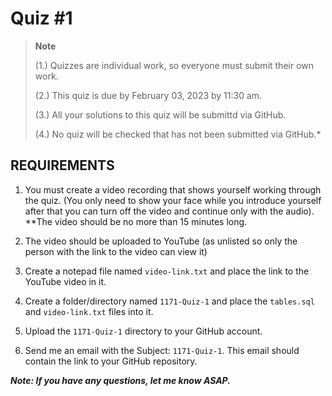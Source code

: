 # Quiz #1

> **Note**
>
> (1.) Quizzes are individual work, so everyone must submit their own work.
>
> (2.) This quiz is due by February 03, 2023 by 11:30 am.
>
> (3.) All your solutions to this quiz will be submittd via GitHub.
>
> (4.) No quiz will be checked that has not been submitted via GitHub.\*

## REQUIREMENTS

1. You must create a video recording that shows yourself working through
   the quiz. (You only need to show your face while you introduce yourself
   after that you can turn off the video and continue only with the audio).
   \*\*The video should be no more than 15 minutes long.
2. The video should be uploaded to YouTube (as unlisted so only the person with the
   link to the video can view it)
3. Create a notepad file named `video-link.txt` and place the link to the YouTube
   video in it.
4. Create a folder/directory named `1171-Quiz-1` and place the `tables.sql`
   and `video-link.txt` files into it.
5. Upload the `1171-Quiz-1` directory to your GitHub account.

6. Send me an email with the Subject: `1171-Quiz-1`. This email should contain
   the link to your GitHub repository.

_**Note: If you have any questions, let me know ASAP.**_
